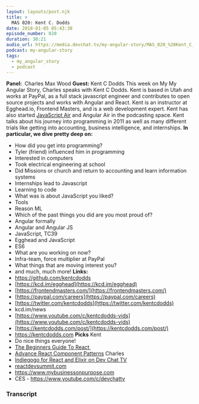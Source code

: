 ```yaml
---
layout: layouts/post.njk
title: >
  MAS 020: Kent C. Dodds
date: 2018-01-05 05:43:38
episode_number: 020
duration: 30:21
audio_url: https://media.devchat.tv/my-angular-story/MAS_020_%20Kent_C_Dodds.mp3
podcast: my-angular-story
tags:
  - my_angular_story
  - podcast
---
```


**Panel:&nbsp;** Charles Max Wood **Guest:** Kent C Dodds This week on My My Angular Story, Charles speaks with Kent C Dodds. Kent is based in Utah and works at PayPal, as a full stack javascript engineer and contributes to open source projects and works with Angular and React. Kent is an instructor at Egghead.io, Frontend Masters, and is a web development expert. Kent has also started [JavaScript Air](https://javascriptair.com/) and Angular Air in the podcasting space. Kent talks about his journey into programming in 2011 as well as many different trials like getting into accounting, business intelligence, and internships. **In particular, we dive pretty deep on:&nbsp;** &nbsp;

- How did you get into programming?
- Tyler (friend) influenced him in programming
- Interested in computers
- Took electrical engineering at school
- Did Missions or church and return to accounting and learn information systems
- Internships lead to Javascript
- Learning to code
- What was is about JavaScript you liked?
- Tools
- Reason ML
- Which of the past things you did are you most proud of?
- Angular formally
- Angular and Angular JS
- JavaScript, TC39
- Egghead and JavaScript
- ES6
- What are you working on now?
- Infra-team, force multiplier at PayPal
- What things that are moving interest you?
- and much, much more!
  **Links:&nbsp;**
- https://github.com/kentcdodds
- [https://kcd.im/egghead](https://kcd.im/egghead)
- [https://frontendmasters.com/](https://frontendmasters.com/)
- [https://paypal.com/careers](https://paypal.com/careers)
- [https://twitter.com/kentcdodds](https://twitter.com/kentcdodds)
- kcd.im/news
- [https://www.youtube.com/c/kentcdodds-vids](https://www.youtube.com/c/kentcdodds-vids)
- [https://kentcdodds.com/post/](https://kentcdodds.com/post/)
- https://kentcdodds.com
  **Picks** Kent
- Do nice things everyone!
- [The Beginners Guide To React&nbsp;](https://egghead.io/courses/the-beginner-s-guide-to-reactjs)
- [Advance React Component Patterns](https://egghead.io/courses/advanced-react-component-patterns)
  Charles
- [Indiegogo for React and Elixir on Dev Chat TV](https://www.indiegogo.com/projects/devchat-tv)
- [reactdevsummit.com](http://reactdevsummit.com)
- https://www.mybusinessonpurpose.com
- CES - https://www.youtube.com/c/devchattv

### Transcript
